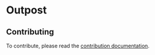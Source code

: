 # Outpost

## Contributing

To contribute, please read the [contribution documentation](docs/contributing).
